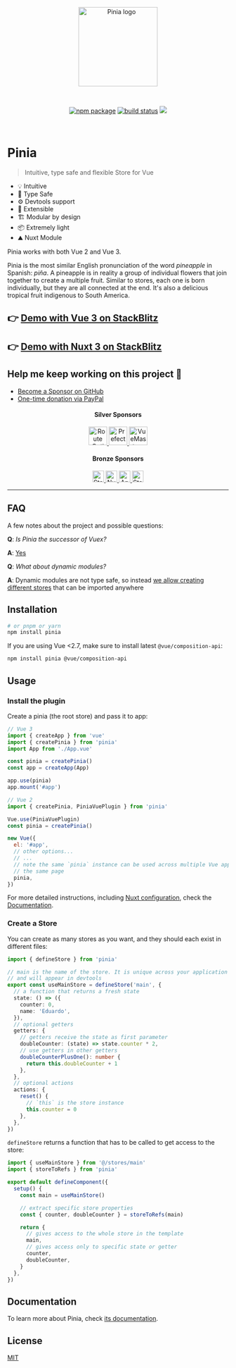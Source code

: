<p align="center">
  <a href="https://pinia.vuejs.org" target="_blank" rel="noopener noreferrer">
    <img width="180" src="https://pinia.vuejs.org/logo.svg" alt="Pinia logo">
  </a>
</p>
<br/>
<p align="center">
  <a href="https://npmjs.com/package/pinia"><img src="https://badgen.net/npm/v/pinia" alt="npm package"></a>
  <a href="https://github.com/vuejs/pinia/actions/workflows/test.yml?query=branch%3Av2"><img src="https://github.com/vuejs/pinia/workflows/test/badge.svg?branch=v2" alt="build status"></a>
  <a href="https://codecov.io/gh/vuejs/pinia"><img src="https://codecov.io/gh/vuejs/pinia/graph/badge.svg?token=rU2xxQ6BGH"/></a>
</p>
<br/>

# Pinia

> Intuitive, type safe and flexible Store for Vue

- 💡 Intuitive
- 🔑 Type Safe
- ⚙️ Devtools support
- 🔌 Extensible
- 🏗 Modular by design
- 📦 Extremely light
- ⛰️ Nuxt Module

Pinia works with both Vue 2 and Vue 3.

Pinia is the most similar English pronunciation of the word _pineapple_ in Spanish: _piña_. A pineapple is in reality a group of individual flowers that join together to create a multiple fruit. Similar to stores, each one is born individually, but they are all connected at the end. It's also a delicious tropical fruit indigenous to South America.

## 👉 [Demo with Vue 3 on StackBlitz](https://stackblitz.com/github/piniajs/example-vue-3-vite)

## 👉 [Demo with Nuxt 3 on StackBlitz](https://stackblitz.com/github/piniajs/example-nuxt-3)

## Help me keep working on this project 💚

- [Become a Sponsor on GitHub](https://github.com/sponsors/posva)
- [One-time donation via PayPal](https://paypal.me/posva)

<!--sponsors start-->

<h4 align="center">Silver Sponsors</h4>
<p align="center">
    <a href="https://route4me.com" target="_blank" rel="noopener noreferrer">
    <picture>
      <source srcset="https://posva-sponsors.pages.dev/logos/route4me.png" media="(prefers-color-scheme: dark)" height="42px" alt="Route Optimizer and Route Planner Software" />
      <img src="https://posva-sponsors.pages.dev/logos/route4me.png" height="42px" alt="Route Optimizer and Route Planner Software" />
    </picture>
  </a>
    <a href="https://www.prefect.io/" target="_blank" rel="noopener noreferrer">
    <picture>
      <source srcset="https://posva-sponsors.pages.dev/logos/prefectlogo-dark.svg" media="(prefers-color-scheme: dark)" height="42px" alt="Prefect" />
      <img src="https://posva-sponsors.pages.dev/logos/prefectlogo-light.svg" height="42px" alt="Prefect" />
    </picture>
  </a>
    <a href="https://www.vuemastery.com/" target="_blank" rel="noopener noreferrer">
    <picture>
      <source srcset="https://posva-sponsors.pages.dev/logos/vuemastery-dark.png" media="(prefers-color-scheme: dark)" height="42px" alt="VueMastery" />
      <img src="https://posva-sponsors.pages.dev/logos/vuemastery-light.svg" height="42px" alt="VueMastery" />
    </picture>
  </a>
</p>

<h4 align="center">Bronze Sponsors</h4>
<p align="center">
    <a href="https://storyblok.com" target="_blank" rel="noopener noreferrer">
    <picture>
      <source srcset="https://posva-sponsors.pages.dev/logos/storyblok.png" media="(prefers-color-scheme: dark)" height="26px" alt="Storyblok" />
      <img src="https://posva-sponsors.pages.dev/logos/storyblok.png" height="26px" alt="Storyblok" />
    </picture>
  </a>
    <a href="https://ui.nuxt.com/pro" target="_blank" rel="noopener noreferrer">
    <picture>
      <source srcset="https://posva-sponsors.pages.dev/logos/nuxt-dark.svg" media="(prefers-color-scheme: dark)" height="26px" alt="Nuxt UI Pro Templates" />
      <img src="https://posva-sponsors.pages.dev/logos/nuxt-light.svg" height="26px" alt="Nuxt UI Pro Templates" />
    </picture>
  </a>
    <a href="https://www.vuejs.de" target="_blank" rel="noopener noreferrer">
    <picture>
      <source srcset="https://avatars.githubusercontent.com/u/4183726?u=6b50a8ea16de29d2982f43c5640b1db9299ebcd1&v=4" media="(prefers-color-scheme: dark)" height="26px" alt="Antony Konstantinidis" />
      <img src="https://avatars.githubusercontent.com/u/4183726?u=6b50a8ea16de29d2982f43c5640b1db9299ebcd1&v=4" height="26px" alt="Antony Konstantinidis" />
    </picture>
  </a>
    <a href="https://stormier.ninja" target="_blank" rel="noopener noreferrer">
    <picture>
      <source srcset="https://avatars.githubusercontent.com/u/2486424?u=7b0c73ae5d090ce53bf59473094e9606fe082c59&v=4" media="(prefers-color-scheme: dark)" height="26px" alt="Stanislas Ormières" />
      <img src="https://avatars.githubusercontent.com/u/2486424?u=7b0c73ae5d090ce53bf59473094e9606fe082c59&v=4" height="26px" alt="Stanislas Ormières" />
    </picture>
  </a>
</p>

<!--sponsors end-->

---

## FAQ

A few notes about the project and possible questions:

**Q**: _Is Pinia the successor of Vuex?_

**A**: [Yes](https://vuejs.org/guide/scaling-up/state-management.html#pinia)

**Q**: _What about dynamic modules?_

**A**: Dynamic modules are not type safe, so instead [we allow creating different stores](https://pinia.vuejs.org/cookbook/composing-stores.html) that can be imported anywhere

## Installation

```bash
# or pnpm or yarn
npm install pinia
```

If you are using Vue <2.7, make sure to install latest `@vue/composition-api`:

```bash
npm install pinia @vue/composition-api
```

## Usage

### Install the plugin

Create a pinia (the root store) and pass it to app:

```js
// Vue 3
import { createApp } from 'vue'
import { createPinia } from 'pinia'
import App from './App.vue'

const pinia = createPinia()
const app = createApp(App)

app.use(pinia)
app.mount('#app')
```

```js
// Vue 2
import { createPinia, PiniaVuePlugin } from 'pinia'

Vue.use(PiniaVuePlugin)
const pinia = createPinia()

new Vue({
  el: '#app',
  // other options...
  // ...
  // note the same `pinia` instance can be used across multiple Vue apps on
  // the same page
  pinia,
})
```

For more detailed instructions, including [Nuxt configuration](https://pinia.vuejs.org/ssr/nuxt.html#nuxt-js), check the [Documentation](https://pinia.vuejs.org).

### Create a Store

You can create as many stores as you want, and they should each exist in different files:

```ts
import { defineStore } from 'pinia'

// main is the name of the store. It is unique across your application
// and will appear in devtools
export const useMainStore = defineStore('main', {
  // a function that returns a fresh state
  state: () => ({
    counter: 0,
    name: 'Eduardo',
  }),
  // optional getters
  getters: {
    // getters receive the state as first parameter
    doubleCounter: (state) => state.counter * 2,
    // use getters in other getters
    doubleCounterPlusOne(): number {
      return this.doubleCounter + 1
    },
  },
  // optional actions
  actions: {
    reset() {
      // `this` is the store instance
      this.counter = 0
    },
  },
})
```

`defineStore` returns a function that has to be called to get access to the store:

```ts
import { useMainStore } from '@/stores/main'
import { storeToRefs } from 'pinia'

export default defineComponent({
  setup() {
    const main = useMainStore()

    // extract specific store properties
    const { counter, doubleCounter } = storeToRefs(main)

    return {
      // gives access to the whole store in the template
      main,
      // gives access only to specific state or getter
      counter,
      doubleCounter,
    }
  },
})
```

## Documentation

To learn more about Pinia, check [its documentation](https://pinia.vuejs.org).

## License

[MIT](http://opensource.org/licenses/MIT)
